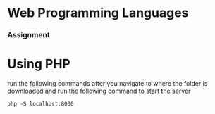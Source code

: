 # Web Programming Languages
### Assignment 


# Using PHP 
run the following commands after you navigate to where the folder is downloaded and run the following command to start the server

```
php -S localhost:8000
```


